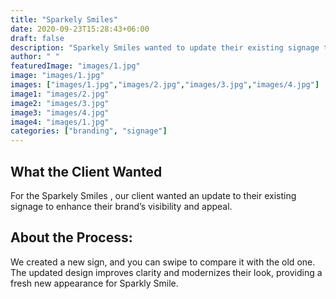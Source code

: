 ```yaml
---
title: "Sparkely Smiles"
date: 2020-09-23T15:28:43+06:00
draft: false
description: "Sparkely Smiles wanted to update their existing signage to enhance their brand’s visibility and appeal. We designed a fresh new sign that modernized their look while improving clarity. The updated design gives Sparkely Smiles a more vibrant and polished appearance, making it stand out even more."
author: " "
featuredImage: "images/1.jpg"
image: "images/1.jpg"
images: ["images/1.jpg","images/2.jpg","images/3.jpg","images/4.jpg"]
image1: "images/2.jpg"
image2: "images/3.jpg"
image3: "images/4.jpg"
image4: "images/1.jpg"
categories: ["branding", "signage"]
---
```


## What the Client Wanted
For the Sparkely Smiles , our client  wanted an update to their existing signage to enhance their brand’s visibility and appeal.


## About the Process:
 We created a new sign, and you can swipe to compare it with the old one. The updated design improves clarity and modernizes their look, providing a fresh new appearance for Sparkly Smile.
